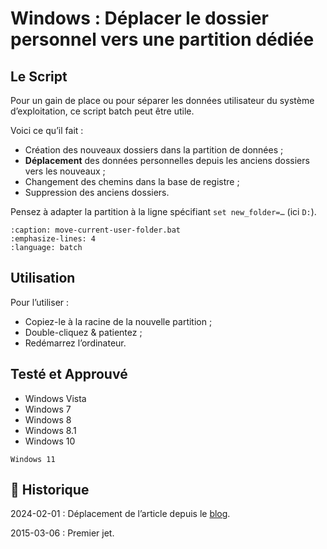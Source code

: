 # Windows : Déplacer le dossier personnel vers une partition dédiée

## Le Script

Pour un gain de place ou pour séparer les données utilisateur du système d’exploitation, ce script batch peut être utile.

Voici ce qu’il fait :

- Création des nouveaux dossiers dans la partition de données ;
- **Déplacement** des données personnelles depuis les anciens dossiers vers les nouveaux ;
- Changement des chemins dans la base de registre ;
- Suppression des anciens dossiers.

Pensez à adapter la partition à la ligne spécifiant `set new_folder=…` (ici `D:`).

```{literalinclude} snippets/deplacer-le-dossier-personnel-vers-une-partition-dediee.bat
:caption: move-current-user-folder.bat
:emphasize-lines: 4
:language: batch
```

## Utilisation

Pour l’utiliser :

- Copiez-le à la racine de la nouvelle partition ;
- Double-cliquez & patientez ;
- Redémarrez l’ordinateur.

## Testé et Approuvé

- Windows Vista
- Windows 7
- Windows 8
- Windows 8.1
- Windows 10

```{todo}
Windows 11
```

## 📜 Historique

2024-02-01
: Déplacement de l’article depuis le [blog](https://www.tiger-222.fr/?d=2015/03/06/10/49/14-deplacer-le-dossier-personnel-vers-une-partition-dediee).

2015-03-06
: Premier jet.
